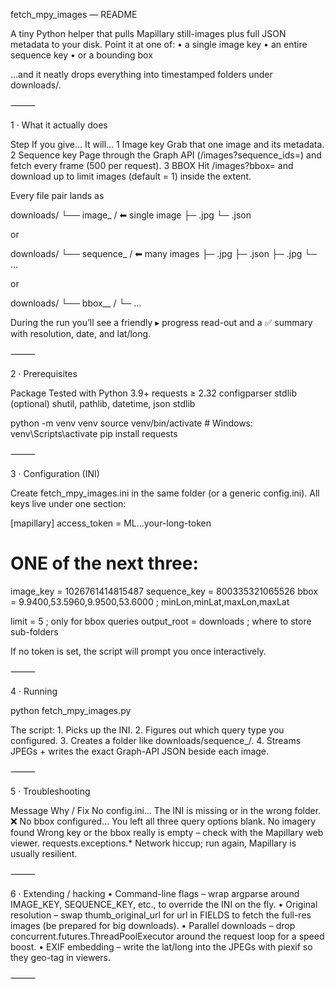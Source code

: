 fetch_mpy_images — README

A tiny Python helper that pulls Mapillary still-images plus full JSON metadata to your disk.
Point it at one of:
	•	a single image key
	•	an entire sequence key
	•	or a bounding box

…and it neatly drops everything into timestamped folders under downloads/.

⸻

1 · What it actually does

Step	If you give…	It will…
1	Image key	Grab that one image and its metadata.
2	Sequence key	Page through the Graph API (/images?sequence_ids=) and fetch every frame (500 per request).
3	BBOX	Hit /images?bbox= and download up to limit images (default = 1) inside the extent.

Every file pair lands as

downloads/
└── image_<KEY> /  ⬅ single image
    ├─ <id>.jpg
    └─ <id>.json

or

downloads/
└── sequence_<KEY> / ⬅ many images
    ├─ <id1>.jpg
    ├─ <id1>.json
    ├─ <id2>.jpg
    └─ …

or

downloads/
└── bbox_<lon1>_<lat1>_<lon2>_<lat2> /
    └─ …

During the run you’ll see a friendly ▸ progress read-out and a ✅ summary with resolution, date, and lat/long.

⸻

2 · Prerequisites

Package	Tested with
Python	3.9+
requests	≥ 2.32
configparser	stdlib
(optional) shutil, pathlib, datetime, json	stdlib

python -m venv venv
source venv/bin/activate      # Windows: venv\Scripts\activate
pip install requests


⸻

3 · Configuration (INI)

Create fetch_mpy_images.ini in the same folder (or a generic config.ini).
All keys live under one section:

[mapillary]
access_token =  ML...your-long-token  
# ONE of the next three:
image_key    =  1026761414815487
sequence_key =  800335321065526
bbox         =  9.9400,53.5960,9.9500,53.6000  ; minLon,minLat,maxLon,maxLat

limit        =  5           ; only for bbox queries
output_root  =  downloads   ; where to store sub-folders

If no token is set, the script will prompt you once interactively.

⸻

4 · Running

python fetch_mpy_images.py

The script:
	1.	Picks up the INI.
	2.	Figures out which query type you configured.
	3.	Creates a folder like downloads/sequence_<KEY>/.
	4.	Streams JPEGs + writes the exact Graph-API JSON beside each image.

⸻

5 · Troubleshooting

Message	Why / Fix
No config.ini…	The INI is missing or in the wrong folder.
❌  No bbox configured…	You left all three query options blank.
No imagery found	Wrong key or the bbox really is empty – check with the Mapillary web viewer.
requests.exceptions.*	Network hiccup; run again, Mapillary is usually resilient.


⸻

6 · Extending / hacking
	•	Command-line flags – wrap argparse around IMAGE_KEY, SEQUENCE_KEY, etc., to override the INI on the fly.
	•	Original resolution – swap thumb_original_url for url in FIELDS to fetch the full-res images (be prepared for big downloads).
	•	Parallel downloads – drop concurrent.futures.ThreadPoolExecutor around the request loop for a speed boost.
	•	EXIF embedding – write the lat/long into the JPEGs with piexif so they geo-tag in viewers.

⸻
